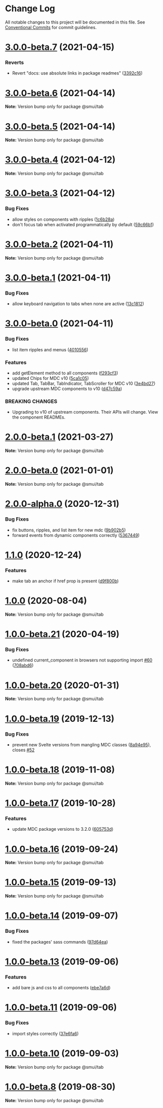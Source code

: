 # Change Log

All notable changes to this project will be documented in this file.
See [Conventional Commits](https://conventionalcommits.org) for commit guidelines.

# [3.0.0-beta.7](https://github.com/hperrin/svelte-material-ui/compare/v3.0.0-beta.6...v3.0.0-beta.7) (2021-04-15)


### Reverts

* Revert "docs: use absolute links in package readmes" ([3392c16](https://github.com/hperrin/svelte-material-ui/commit/3392c167bb145392929a970f58b8b3a1880fa8d6))





# [3.0.0-beta.6](https://github.com/hperrin/svelte-material-ui/compare/v3.0.0-beta.5...v3.0.0-beta.6) (2021-04-14)

**Note:** Version bump only for package @smui/tab





# [3.0.0-beta.5](https://github.com/hperrin/svelte-material-ui/compare/v3.0.0-beta.4...v3.0.0-beta.5) (2021-04-14)

**Note:** Version bump only for package @smui/tab





# [3.0.0-beta.4](https://github.com/hperrin/svelte-material-ui/compare/v3.0.0-beta.3...v3.0.0-beta.4) (2021-04-12)

**Note:** Version bump only for package @smui/tab





# [3.0.0-beta.3](https://github.com/hperrin/svelte-material-ui/compare/v3.0.0-beta.2...v3.0.0-beta.3) (2021-04-12)


### Bug Fixes

* allow styles on components with ripples ([1c6b28a](https://github.com/hperrin/svelte-material-ui/commit/1c6b28ac1bb7954b4f55a57b6e8c5becfca42cea))
* don't focus tab when activated programmatically by default ([59c66b1](https://github.com/hperrin/svelte-material-ui/commit/59c66b1fcee6cce84233791d6af1a91799b415f9))





# [3.0.0-beta.2](https://github.com/hperrin/svelte-material-ui/compare/v3.0.0-beta.1...v3.0.0-beta.2) (2021-04-11)

**Note:** Version bump only for package @smui/tab





# [3.0.0-beta.1](https://github.com/hperrin/svelte-material-ui/compare/v3.0.0-beta.0...v3.0.0-beta.1) (2021-04-11)


### Bug Fixes

* allow keyboard navigation to tabs when none are active ([13c1812](https://github.com/hperrin/svelte-material-ui/commit/13c1812c6488982de3d2261aba72b5b5288545c5))





# [3.0.0-beta.0](https://github.com/hperrin/svelte-material-ui/compare/v2.0.0-beta.1...v3.0.0-beta.0) (2021-04-11)


### Bug Fixes

* list item ripples and menus ([4010556](https://github.com/hperrin/svelte-material-ui/commit/4010556b84b634177c706f0e6cec20b0c8500743))


### Features

* add getElement method to all components ([f293cf3](https://github.com/hperrin/svelte-material-ui/commit/f293cf365e30fa8d291b1428f5db683625572402))
* updated Chips for MDC v10 ([5ca1c05](https://github.com/hperrin/svelte-material-ui/commit/5ca1c05853f3a526450e1f4d3c41fbfeaeab0946))
* updated Tab, TabBar, TabIndicator, TabScroller for MDC v10 ([3e4bd27](https://github.com/hperrin/svelte-material-ui/commit/3e4bd271f4cfff11993c0bde6ee4264ea0dc111d))
* upgrade upstream MDC components to v10 ([d47c59a](https://github.com/hperrin/svelte-material-ui/commit/d47c59af50bbec2b7de810261b3cb7a2ffe59180))


### BREAKING CHANGES

* Upgrading to v10 of upstream components. Their APIs will change. View the component READMEs.





# [2.0.0-beta.1](https://github.com/hperrin/svelte-material-ui/compare/v2.0.0-beta.0...v2.0.0-beta.1) (2021-03-27)

**Note:** Version bump only for package @smui/tab





# [2.0.0-beta.0](https://github.com/hperrin/svelte-material-ui/compare/v2.0.0-alpha.0...v2.0.0-beta.0) (2021-01-01)

**Note:** Version bump only for package @smui/tab





# [2.0.0-alpha.0](https://github.com/hperrin/svelte-material-ui/compare/v1.1.0...v2.0.0-alpha.0) (2020-12-31)


### Bug Fixes

* fix buttons, ripples, and list item for new mdc ([9b902b5](https://github.com/hperrin/svelte-material-ui/commit/9b902b5def4bbdc0bbe34733a723ce1de1452bf9))
* forward events from dynamic components correctly ([5367449](https://github.com/hperrin/svelte-material-ui/commit/536744953b6f935b4ab1de75828308a90c238e83))





# [1.1.0](https://github.com/hperrin/svelte-material-ui/compare/v1.0.0...v1.1.0) (2020-12-24)


### Features

* make tab an anchor if href prop is present ([d9f800b](https://github.com/hperrin/svelte-material-ui/commit/d9f800b5311cb3d25047bd25305a2b2a6deaecc8))





# [1.0.0](https://github.com/hperrin/svelte-material-ui/compare/v1.0.0-beta.21...v1.0.0) (2020-08-04)

**Note:** Version bump only for package @smui/tab





# [1.0.0-beta.21](https://github.com/hperrin/svelte-material-ui/compare/v1.0.0-beta.20...v1.0.0-beta.21) (2020-04-19)


### Bug Fixes

* undefined current_component in browsers not supporting import [#60](https://github.com/hperrin/svelte-material-ui/issues/60) ([708abd6](https://github.com/hperrin/svelte-material-ui/commit/708abd6dda5579c2e77e741349834deca0bd4d61))





# [1.0.0-beta.20](https://github.com/hperrin/svelte-material-ui/compare/v1.0.0-beta.19...v1.0.0-beta.20) (2020-01-31)

**Note:** Version bump only for package @smui/tab





# [1.0.0-beta.19](https://github.com/hperrin/svelte-material-ui/compare/v1.0.0-beta.18...v1.0.0-beta.19) (2019-12-13)


### Bug Fixes

* prevent new Svelte versions from mangling MDC classes ([8a94e95](https://github.com/hperrin/svelte-material-ui/commit/8a94e95574c36595158603c83b3d79892fe4af4d)), closes [#52](https://github.com/hperrin/svelte-material-ui/issues/52)





# [1.0.0-beta.18](https://github.com/hperrin/svelte-material-ui/compare/v1.0.0-beta.17...v1.0.0-beta.18) (2019-11-08)

**Note:** Version bump only for package @smui/tab





# [1.0.0-beta.17](https://github.com/hperrin/svelte-material-ui/compare/v1.0.0-beta.16...v1.0.0-beta.17) (2019-10-28)


### Features

* update MDC package versions to 3.2.0 ([605753d](https://github.com/hperrin/svelte-material-ui/commit/605753dd3fe121eba2654498f62f8ddd57a9e3b9))





# [1.0.0-beta.16](https://github.com/hperrin/svelte-material-ui/compare/v1.0.0-beta.15...v1.0.0-beta.16) (2019-09-24)

**Note:** Version bump only for package @smui/tab





# [1.0.0-beta.15](https://github.com/hperrin/svelte-material-ui/compare/v1.0.0-beta.14...v1.0.0-beta.15) (2019-09-13)

**Note:** Version bump only for package @smui/tab





# [1.0.0-beta.14](https://github.com/hperrin/svelte-material-ui/compare/v1.0.0-beta.13...v1.0.0-beta.14) (2019-09-07)


### Bug Fixes

* fixed the packages' sass commands ([97d64ea](https://github.com/hperrin/svelte-material-ui/commit/97d64ea))





# [1.0.0-beta.13](https://github.com/hperrin/svelte-material-ui/compare/v1.0.0-beta.12...v1.0.0-beta.13) (2019-09-06)


### Features

* add bare js and css to all components ([ebe7a6d](https://github.com/hperrin/svelte-material-ui/commit/ebe7a6d))





# [1.0.0-beta.11](https://github.com/hperrin/svelte-material-ui/compare/v1.0.0-beta.10...v1.0.0-beta.11) (2019-09-06)


### Bug Fixes

* import styles correctly ([37e6fa6](https://github.com/hperrin/svelte-material-ui/commit/37e6fa6))





# [1.0.0-beta.10](https://github.com/hperrin/svelte-material-ui/compare/v1.0.0-beta.9...v1.0.0-beta.10) (2019-09-03)

**Note:** Version bump only for package @smui/tab





# [1.0.0-beta.8](https://github.com/hperrin/svelte-material-ui/compare/v1.0.0-beta.7...v1.0.0-beta.8) (2019-08-30)

**Note:** Version bump only for package @smui/tab
